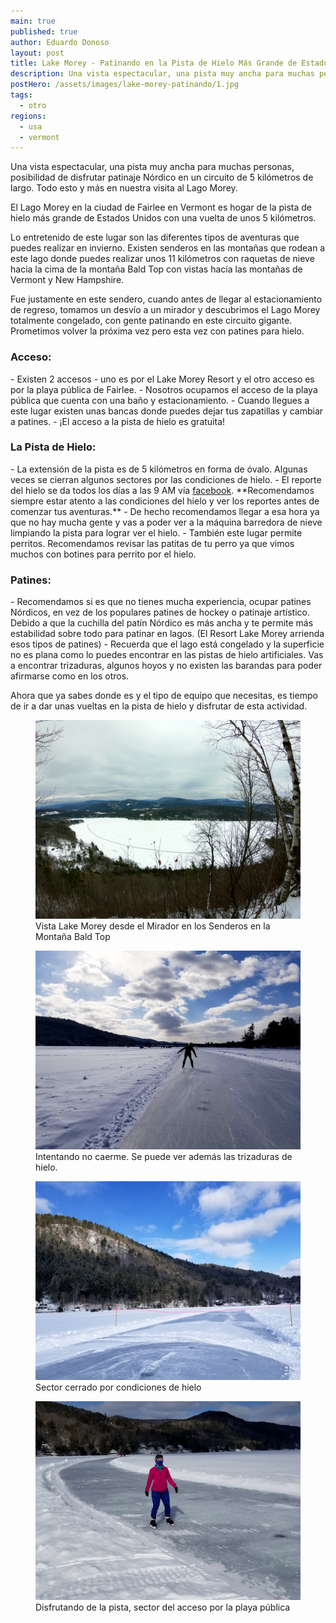 ```yaml
---
main: true
published: true
author: Eduardo Donoso
layout: post
title: Lake Morey - Patinando en la Pista de Hielo Más Grande de Estados Unidos
description: Una vista espectacular, una pista muy ancha para muchas personas, posibilidad de disfrutar Patinaje Nórdico en un circuito de 5 kilómetros de largo. Todo esto y más en nuestra visita al Lago Morey.
postHero: /assets/images/lake-morey-patinando/1.jpg
tags:
  - otro
regions:
  - usa
  - vermont
---
```

Una vista espectacular, una pista muy ancha para muchas personas, posibilidad de disfrutar patinaje Nórdico en un circuito de 5 kilómetros de largo. Todo esto y más en nuestra visita al Lago Morey.

El Lago Morey en la ciudad de Fairlee en Vermont es hogar de la pista de hielo más grande de Estados Unidos con una vuelta de unos 5 kilómetros.

Lo entretenido de este lugar son las diferentes tipos de aventuras que puedes realizar en invierno. Existen senderos en las montañas que rodean a este lago donde puedes realizar unos 11 kilómetros con raquetas de nieve hacia la cima de la montaña Bald Top con vistas hacía las montañas de Vermont y New Hampshire.

Fue justamente en este sendero, cuando antes de llegar al estacionamiento de regreso, tomamos un desvío a un mirador y descubrimos el Lago Morey totalmente congelado, con gente patinando en este circuito gigante. Prometimos volver la próxima vez pero esta vez con patines para hielo.

<h3>Acceso:</h3>
- Existen 2 accesos - uno es por el Lake Morey Resort y el otro acceso es por la playa pública de Fairlee.
- Nosotros ocupamos el acceso de la playa pública que cuenta con una baño y estacionamiento.
- Cuando llegues a este lugar existen unas bancas donde puedes dejar tus zapatillas y cambiar a patines.
- ¡El acceso a la pista de hielo es gratuita!

<h3>La Pista de Hielo:</h3>
- La extensión de la pista es de 5 kilómetros en forma de óvalo. Algunas veces se cierran algunos sectores por las condiciones de hielo.
- El reporte del hielo se da todos los días a las 9 AM vía <a href="https://www.facebook.com/lakemoreyresort/" title="Facebook Lake Morey Resort">facebook</a>. **Recomendamos siempre estar atento a las condiciones del hielo y ver los reportes antes de comenzar tus aventuras.**
- De hecho recomendamos llegar a esa hora ya que no hay mucha gente y vas a poder ver a la máquina barredora de nieve limpiando la pista para lograr ver el hielo.
- También este lugar permite perritos. Recomendamos revisar las patitas de tu perro ya que vimos muchos con botines para perrito por el hielo.

<h3>Patines:</h3>
- Recomendamos si es que no tienes mucha experiencia, ocupar patines Nórdicos, en vez de los populares patines de hockey o patinaje artístico. Debido a que la cuchilla del patín Nórdico es más ancha y te permite más estabilidad sobre todo para patinar en lagos. (El Resort Lake Morey arrienda esos tipos de patines)
- Recuerda que el lago está congelado y la superficie no es plana como lo puedes encontrar en las pistas de hielo artificiales. Vas a encontrar trizaduras, algunos hoyos y no existen las barandas para poder afirmarse como en los otros.

Ahora que ya sabes donde es y el tipo de equipo que necesitas, es tiempo de ir a dar unas vueltas en la pista de hielo y disfrutar de esta actividad.

<figure class="figure">
  <img class="image" src="/assets/images/lake-morey-patinando/2.jpg" alt="Vista Lake Morey desde el Mirador en los Senderos en la Montaña Bald Top">
  <figcaption class="img-caption">Vista Lake Morey desde el Mirador en los Senderos en la Montaña Bald Top</figcaption>
</figure>

<figure class="figure">
  <img class="image" src="/assets/images/lake-morey-patinando/3.jpg" alt="La pista de hielo Lake Morey patinando">
  <figcaption class="img-caption">Intentando no caerme. Se puede ver además las trizaduras de hielo.</figcaption>
</figure>

<figure class="figure">
  <img class="image" src="/assets/images/lake-morey-patinando/4.jpg" alt="La pista de hielo Lake Morey - sector cerrado">
  <figcaption class="img-caption">Sector cerrado por condiciones de hielo</figcaption>
</figure>

<figure class="figure">
  <img class="image" src="/assets/images/lake-morey-patinando/5.jpg" alt="La pista de hielo Lake Morey - patinando">
  <figcaption class="img-caption">Disfrutando de la pista, sector del acceso por la playa pública</figcaption>
</figure>
